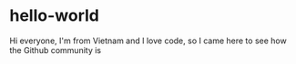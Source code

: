 # hello-world
Hi everyone, I'm from Vietnam and I love code, so I came here to see how the Github community is
